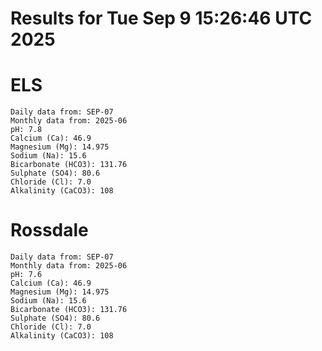 # Results for Tue Sep  9 15:26:46 UTC 2025
# ELS
```
Daily data from: SEP-07
Monthly data from: 2025-06
pH: 7.8
Calcium (Ca): 46.9
Magnesium (Mg): 14.975
Sodium (Na): 15.6
Bicarbonate (HCO3): 131.76
Sulphate (SO4): 80.6
Chloride (Cl): 7.0
Alkalinity (CaCO3): 108
```
# Rossdale
```
Daily data from: SEP-07
Monthly data from: 2025-06
pH: 7.6
Calcium (Ca): 46.9
Magnesium (Mg): 14.975
Sodium (Na): 15.6
Bicarbonate (HCO3): 131.76
Sulphate (SO4): 80.6
Chloride (Cl): 7.0
Alkalinity (CaCO3): 108
```
